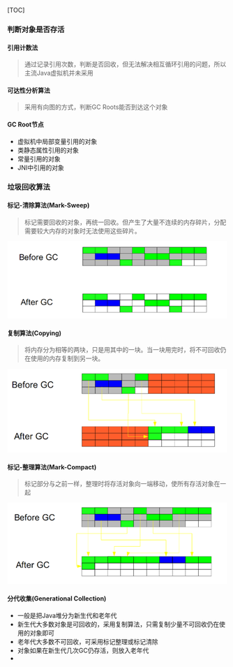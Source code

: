 [TOC]

### 判断对象是否存活
#### 引用计数法
> 通过记录引用次数，判断是否回收，但无法解决相互循环引用的问题，所以主流Java虚拟机并未采用

#### 可达性分析算法
> 采用有向图的方式，判断GC Roots能否到达这个对象

#### GC Root节点
* 虚拟机中局部变量引用的对象
* 类静态属性引用的对象
* 常量引用的对象
* JNI中引用的对象

### 垃圾回收算法
#### 标记-清除算法(Mark-Sweep)
> 标记需要回收的对象，再统一回收。但产生了大量不连续的内存碎片，分配需要较大内存的对象时无法使用这些碎片。

![](https://github.com/gxd523/note/raw/master/pic/mark_sweep.png)

#### 复制算法(Copying)
> 将内存分为相等的两块，只是用其中的一块。当一块用完时，将不可回收仍在使用的内存复制到另一块。

![](https://github.com/gxd523/note/raw/master/pic/gc_copying.png)

#### 标记-整理算法(Mark-Compact)
> 标记部分与之前一样，整理时将存活对象向一端移动，使所有存活对象在一起

![](https://github.com/gxd523/note/raw/master/pic/mark_compact.png)

#### 分代收集(Generational Collection)
* 一般是把Java堆分为新生代和老年代
* 新生代大多数对象是可回收的，采用复制算法，只需复制少量不可回收仍在使用的对象即可
* 老年代大多数不可回收，可采用标记整理或标记清除
* 对象如果在新生代几次GC仍存活，则放入老年代
* 